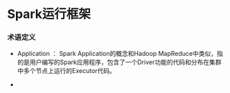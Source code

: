 
# Spark运行框架

### 术语定义 

* Application ： Spark Application的概念和Hadoop MapReduce中类似，指的是用户编写的Spark应用程序，包含了一个Driver功能的代码和分布在集群中多个节点上运行的Executor代码。

* 
